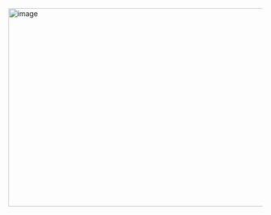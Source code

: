 <img width="700" height="394" alt="image" src="https://github.com/user-attachments/assets/32b0b964-cfe0-4dff-9e75-0c1fc64755e6" />
